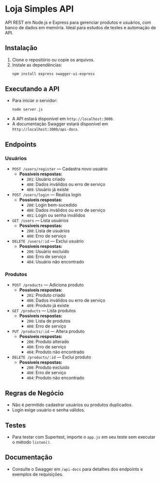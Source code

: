# Loja Simples API

API REST em Node.js e Express para gerenciar produtos e usuários, com banco de dados em memória. Ideal para estudos de testes e automação de API.

## Instalação

1. Clone o repositório ou copie os arquivos.
2. Instale as dependências:
   ```powershell
   npm install express swagger-ui-express
   ```

## Executando a API

- Para iniciar o servidor:
  ```powershell
  node server.js
  ```
- A API estará disponível em `http://localhost:3000`.
- A documentação Swagger estará disponível em `http://localhost:3000/api-docs`.

## Endpoints


### Usuários
- `POST /users/register` — Cadastra novo usuário
  - **Possíveis respostas:**
    - `201`: Usuário criado
    - `400`: Dados inválidos ou erro de serviço
    - `409`: Usuário já existe
- `POST /users/login` — Realiza login
  - **Possíveis respostas:**
    - `200`: Login bem-sucedido
    - `400`: Dados inválidos ou erro de serviço
    - `401`: Login ou senha inválidos
- `GET /users` — Lista usuários
  - **Possíveis respostas:**
    - `200`: Lista de usuários
    - `400`: Erro de serviço
- `DELETE /users/:id` — Exclui usuário
  - **Possíveis respostas:**
    - `200`: Usuário excluído
    - `400`: Erro de serviço
    - `404`: Usuário não encontrado


### Produtos
- `POST /products` — Adiciona produto
  - **Possíveis respostas:**
    - `201`: Produto criado
    - `400`: Dados inválidos ou erro de serviço
    - `409`: Produto já existe
- `GET /products` — Lista produtos
  - **Possíveis respostas:**
    - `200`: Lista de produtos
    - `400`: Erro de serviço
- `PUT /products/:id` — Altera produto
  - **Possíveis respostas:**
    - `200`: Produto alterado
    - `400`: Erro de serviço
    - `404`: Produto não encontrado
- `DELETE /products/:id` — Exclui produto
  - **Possíveis respostas:**
    - `200`: Produto excluído
    - `400`: Erro de serviço
    - `404`: Produto não encontrado

## Regras de Negócio
- Não é permitido cadastrar usuários ou produtos duplicados.
- Login exige usuário e senha válidos.

## Testes
- Para testar com Supertest, importe o `app.js` em seu teste sem executar o método `listen()`.

## Documentação
- Consulte o Swagger em `/api-docs` para detalhes dos endpoints e exemplos de requisições.
